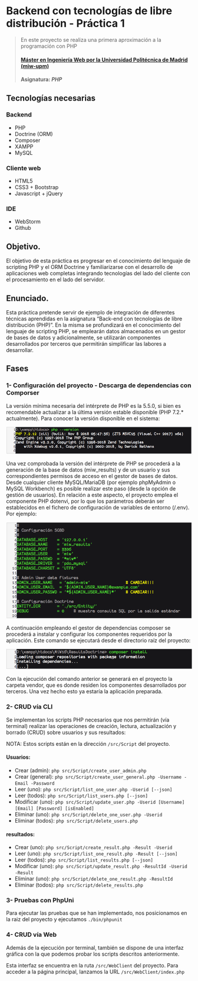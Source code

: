 # Backend con tecnologías de libre distribución - Práctica 1
> En este proyecto se realiza una primera aproximación a la programación con PHP
> #### [Máster en Ingeniería Web por la Universidad Politécnica de Madrid (miw-upm)](http://miw.etsisi.upm.es)
> #### Asignatura: *PHP*

## Tecnologías necesarias
### Backend
* PHP
* Doctrine (ORM)
* Composer
* XAMPP
* MySQL

### Cliente web
* HTML5
* CSS3 + Bootstrap
* Javascript + jQuery

### IDE
* WebStorm
* Github

## Objetivo.

El objetivo de esta práctica es progresar en el conocimiento del lenguaje de scripting PHP y el ORM Doctrine y 
familiarizarse con el desarrollo de aplicaciones web completas integrando tecnologías del lado del cliente con el 
procesamiento en el lado del servidor.

## Enunciado.

Esta práctica pretende servir de ejemplo de integración de diferentes técnicas aprendidas en la asignatura “Back-end con 
tecnologías de libre distribución (PHP)”. En la misma se profundizará en el conocimiento del lenguaje de scripting PHP, 
se emplearán datos almacenados en un gestor de bases de datos y adicionalmente, se utilizarán componentes desarrollados 
por terceros que permitirán simplificar las labores a desarrollar.

## Fases

### 1-  Configuración del proyecto - Descarga de dependencias con Comporser

La versión mínima necesaria del intérprete de PHP es la 5.5.0, si bien es recomendable actualizar a la última versión 
estable disponible (PHP 7.2.* actualmente). Para conocer la versión disponible en el sistema:

[![Instalación 1](https://github.com/tomas-teston/PHP-MiW-PR1/blob/master/instalacion1.png)](https://github.com/tomas-teston/PHP-MiW-PR1/blob/master/instalacion1.png)

Una vez comprobada la versión del intérprete de PHP se procederá a la generación de la base de datos (miw_results) y de 
un usuario y sus correspondientes permisos de acceso en el gestor de bases de datos. Desde cualquier cliente 
MySQL/MariaDB (por ejemplo phpMyAdmin o MySQL Workbench) es posible realizar este paso (desde la opción de gestión de 
usuarios). En relación a este aspecto, el proyecto emplea el componente PHP dotenvi, por lo que los parámetros deberán 
ser establecidos en el fichero de configuración de variables de entorno (/.env). Por ejemplo:

[![Instalación 2](https://github.com/tomas-teston/PHP-MiW-PR1/blob/master/instalacion2.png)](https://github.com/tomas-teston/PHP-MiW-PR1/blob/master/instalacion2.png)

A continuación empleando el gestor de dependencias composer se procederá a instalar y configurar los componentes 
requeridos por la aplicación. Este comando se ejecutará desde el directorio raíz del proyecto:

[![Instalación 3](https://github.com/tomas-teston/PHP-MiW-PR1/blob/master/instalacion3.png)](https://github.com/tomas-teston/PHP-MiW-PR1/blob/master/instalacion3.png)

Con la ejecución del comando anterior se generará en el proyecto la carpeta vendor, que es donde residen los componentes 
desarrollados por terceros. Una vez hecho esto ya estaría la aplicación preparada.

### 2- CRUD vía CLI

Se implementan los scripts PHP necesarios que nos permitirán (vía terminal) realizar las operaciones de creación,
lectura, actualización y borrado (CRUD) sobre usuarios y sus resultados:

NOTA: Estos scripts están en la dirección `/src/Script` del proyecto.

#### Usuarios:

* Crear (admin): `php src/Script/create_user_admin.php`
* Crear (general): `php src/Script/create_user_general.php -Username -Email -Password`
* Leer (uno): `php src/Script/list_one_user.php -Userid [--json]`
* Leer (todos): `php src/Script/list_users.php [--json]`
* Modificar (uno): `php src/Script/update_user.php -Userid [Username] [Email] [Password] [isEnabled]`
* Eliminar (uno): `php src/Script/delete_one_user.php -Userid`
* Eliminar (todos): `php src/Script/delete_users.php`

#### resultados:

* Crear (uno): `php src/Script/create_result.php -Result -Userid`
* Leer (uno): `php src/Script/list_one_result.php -Result [--json]`
* Leer (todos): `php src/Script/list_results.php [--json]`
* Modificar (uno): `php src/Script/update_result.php -ResultId -Userid -Result`
* Eliminar (uno): `php src/Script/delete_one_result.php -ResultId`
* Eliminar (todos): `php src/Script/delete_results.php`

### 3- Pruebas con PhpUni

Para ejecutar las pruebas que se han implementado, nos posicionamos en la raiz del proyecto y ejecutamos `./bin/phpunit`

### 4- CRUD vía Web

Además de la ejecución por terminal, también se dispone de una interfaz gráfica con la que podemos probar los scripts
descritos anteriormente. 

Esta interfaz se encuentra en la ruta `/src/WebClient` del proyecto. Para acceder a la página principal, lanzamos la 
URL `/src/WebClient/index.php`

